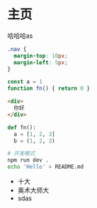 # 主页

哈哈哈as

```css
.nav {
  margin-top: 10px;
  margin-left: 5px;
}
```

```js
const a = 1
function fn() { return 0 }
```

```html
<div>
  你好
</div>
```

```python
def fn():
  a = [1, 2, 3]
  b = (1, 2, 3)
```

```sh
# 开发模式
npm run dev .
echo 'Hello' > README.md
```

- 十大
- 奥术大师大
- sdas